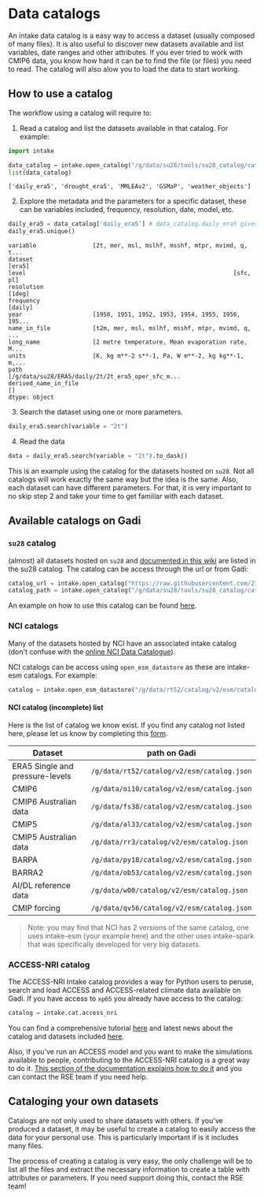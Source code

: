 # Data catalogs

An intake data catalog is a easy way to access a dataset (usually composed of many files). It is also useful to discover new datasets available and list variables, date ranges and other attributes. If you ever tried to work with CMIP6 data, you know how hard it can be to find the file (or files) you need to read. The catalog will also alow you to load the data to start working.

## How to use a catalog

The workflow using a catalog will require to:

1. Read a catalog and list the datasets available in that catalog. For example:

```python
import intake

data_catalog = intake.open_catalog("/g/data/su28/tools/su28_catalog/catalog/su28_catalog.yaml")
list(data_catalog)
```
```
['daily_era5', 'drought_era5', 'MMLEAv2', 'GSMaP', 'weather_objects']
```

2. Explore the metadata and the parameters for a specific dataset, these can be variables included, frequency, resolution, date, model, etc.

```python
daily_era5 = data_catalog['daily_era5'] # data_catalog.daily_era5 gives the same result
daily_era5.unique()
```
```
variable                [2t, mer, msl, mslhf, msshf, mtpr, mvimd, q, t...
dataset                                                            [era5]
level                                                           [sfc, pl]
resolution                                                         [1deg]
frequency                                                         [daily]
year                    [1950, 1951, 1952, 1953, 1954, 1955, 1956, 195...
name_in_file            [t2m, mer, msl, mslhf, msshf, mtpr, mvimd, q, ...
long_name               [2 metre temperature, Mean evaporation rate, M...
units                   [K, kg m**-2 s**-1, Pa, W m**-2, kg kg**-1, m,...
path                    [/g/data/su28/ERA5/daily/2t/2t_era5_oper_sfc_m...
derived_name_in_file                                                   []
dtype: object
```
3. Search the dataset using one or more parameters.

```python
daily_era5.search(variable = "2t")
```

4. Read the data

```python
data = daily_era5.search(variable = "2t").to_dask()
```

This is an example using the catalog for the datasets hosted on `su28`. Not all catalogs will work exactly the same way but the idea is the same. Also, each dataset can have different parameters. For that, it is very important to no skip step 2 and take your time to get familiar with each dataset.

## Available catalogs on Gadi

### `su28` catalog

(almost) all datasets hosted on `su28` and [documented in this wiki](datasets/index.html) are listed in the su28 catalog. The catalog can be access through the url or from Gadi:

```python
catalog_url = intake.open_catalog("https://raw.githubusercontent.com/21centuryweather/su28_catalog/refs/heads/main/catalog/su28_catalog.yaml")
catalog_path = intake.open_catalog("/g/data/su28/tools/su28_catalog/catalog/su28_catalog.yaml")
```

An example on how to use this catalog can be found [here](https://github.com/21centuryweather/su28_catalog/blob/main/docs/how_to_catalog.ipynb).

### NCI catalogs

Many of the datasets hosted by NCI have an associated intake catalog (don't confuse with the [online NCI Data Catalogue](https://geonetwork.nci.org.au/geonetwork/srv/eng/catalog.search#/home)). 

NCI catalogs can be access using `open_esm_datastore` as these are intake-esm catalogs. For example:

```python
catalog = intake.open_esm_datastore("/g/data/rt52/catalog/v2/esm/catalog.json")
```

#### NCI catalog (incomplete) list

Here is the list of catalog we know exist. If you find any catalog not listed here, please let us know by completing this [form](https://creatorapp.zohopublic.com.au/21centuryweather/w21c-clever/form-perma/Wiki_Feedback_Form/dNjCfQET7NjEgyE6GATZgRXhqOUEnHtsANkEZSJ54Cp8ry74xBHQQz6AvfOYhOXmJqdP35fBSjdbdnFx5ySvxFurqPPzBnnXjSw8).

| Dataset | path on Gadi |
|---------|--------------------------------------------|
| ERA5 Single and pressure-levels   | `/g/data/rt52/catalog/v2/esm/catalog.json` |
| CMIP6   | `/g/data/oi10/catalog/v2/esm/catalog.json` |
| CMIP6 Australian data | `/g/data/fs38/catalog/v2/esm/catalog.json` |
| CMIP5   | `/g/data/al33/catalog/v2/esm/catalog.json` |
| CMIP5 Australian data | `/g/data/rr3/catalog/v2/esm/catalog.json` |
| BARPA   | `/g/data/py18/catalog/v2/esm/catalog.json` |
| BARRA2  | `/g/data/ob53/catalog/v2/esm/catalog.json` |
| AI/DL reference data | `/g/data/w00/catalog/v2/esm/catalog.json` |
| CMIP forcing | `/g/data/qv56/catalog/v2/esm/catalog.json` |

> Note: you may find that NCI has 2 versions of the same catalog, one uses intake-esm (your example here) and the other uses intake-spark that was specifically developed for very big datasets. 

### ACCESS-NRI catalog

The ACCESS-NRI Intake catalog provides a way for Python users to peruse, search and load ACCESS and ACCESS-related climate data available on Gadi. If you have access to `xp65` you already have access to the catalog:

```python
catalog = intake.cat.access_nri
```

You can find a comprehensive tutorial [here](https://access-nri-intake-catalog.readthedocs.io/en/latest/usage/quickstart.html) and latest news about the catalog and datasets included [here](https://forum.access-hive.org.au/t/access-nri-intake-catalog-a-way-to-find-load-and-share-data-on-gadi/1659/8).

Also, if you've run an ACCESS model and you want to make the simulations available to people, contributing to the ACCESS-NRI catalog is a great way to do it. [This section of the documentation explains how to do it](https://access-nri-intake-catalog.readthedocs.io/en/latest/datastores/index.html#datastore-create) and you can contact the RSE team if you need help. 

## Cataloging your own datasets

Catalogs are not only used to share datasets with others. If you've produced a dataset, it may be useful to create a catalog to easily access the data for your personal use. This is particularly important if is it includes many files. 

The process of creating a catalog is very easy, the only challenge will be to list all the files and extract the necessary information to create a table with attributes or parameters. If you need support doing this, contact the RSE team!
